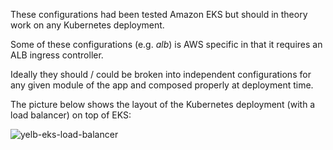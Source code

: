 These configurations had been tested Amazon EKS but should in theory work on any Kubernetes deployment. 

Some of these configurations (e.g. *alb*) is AWS specific in that it requires an ALB ingress controller.  

Ideally they should / could be broken into independent configurations for any given module of the app and composed properly at deployment time. 

The picture below shows the layout of the Kubernetes deployment (with a load balancer) on top of EKS:

![yelb-eks-load-balancer](../../../../images/yelb-eks-load-balancer.png) 

